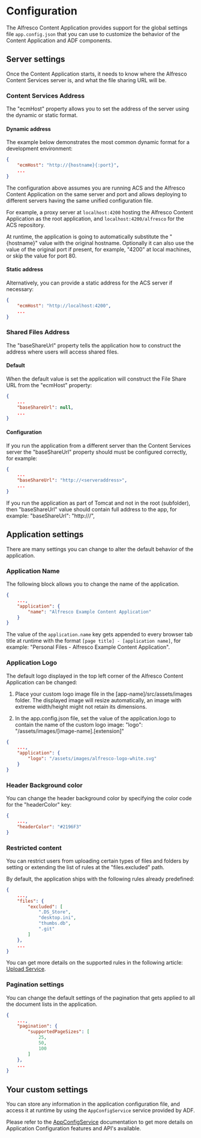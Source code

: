 ---
---

# Configuration

The Alfresco Content Application provides support for the global settings file `app.config.json` that you can use to customize the behavior of the Content Application and ADF components.

## Server settings

Once the Content Application starts, it needs to know where the Alfresco Content Services server is, and what the file sharing URL will be.

### Content Services Address

The "ecmHost" property allows you to set the address of the server using the dynamic or static format.

#### Dynamic address

The example below demonstrates the most common dynamic format for a development environment:

```json
{
    "ecmHost": "http://{hostname}{:port}",
    ...
}
```

The configuration above assumes you are running ACS and the Alfresco Content Application on the same server and port
and allows deploying to different servers having the same unified configuration file.

For example, a proxy server at `localhost:4200` hosting the Alfresco Content Application as the root application,
and `localhost:4200/alfresco` for the ACS repository.

At runtime, the application is going to automatically substitute the "{hostname}" value with the original hostname.
Optionally it can also use the value of the original port if present, for example, "4200" at local machines, or skip the value for port 80.

#### Static address

Alternatively, you can provide a static address for the ACS server if necessary:

```json
{
    "ecmHost": "http://localhost:4200",
    ...
}
```

### Shared Files Address

The "baseShareUrl" property tells the application how to construct the address where users will access shared files.

#### Default

When the default value is set the application will construct the File Share URL from the "ecmHost" property: 

```json
{
    ...
    "baseShareUrl": null,
    ...
}
```

#### Configuration

If you run the application from a different server than the Content Services server the "baseShareUrl" property should must be configured correctly, for example:

```json
{
    ...
    "baseShareUrl": "http://<serveraddress>",
    ...
}
```

<p class="warning">
If you run the application as part of Tomcat and not in the root (subfolder), then "baseShareUrl" value should contain full address to the app, for example: "baseShareUrl": "http://<serveraddress>/<foldername>",
</p>


## Application settings

There are many settings you can change to alter the default behavior of the application.

### Application Name

The following block allows you to change the name of the application.

```json
{
    ...,
    "application": {
        "name": "Alfresco Example Content Application"
    }
}
```

The value of the `application.name` key gets appended to every browser tab title at runtime
with the format `[page title] - [application name]`,
for example: "Personal Files - Alfresco Example Content Application".

### Application Logo

The default logo displayed in the top left corner of the Alfresco Content Application can be changed:

1. Place your custom logo image file in the [app-name]/src/assets/images folder. The displayed image will resize automatically, an image with extreme width/height might not retain its dimensions.

2. In the app.config.json file, set the value of the application.logo to contain the name of the custom logo image: "logo": "/assets/images/[image-name].[extension]"


```json
{
    ...,
    "application": {
        "logo": "/assets/images/alfresco-logo-white.svg"
    }
}
```

### Header Background color

You can change the header background color by specifying the color code for the "headerColor" key:

```json
{
    ...,
    "headerColor": "#2196F3"
}
```

### Restricted content

You can restrict users from uploading certain types of files and folders by setting or extending the list of rules at the "files.excluded" path.

By default, the application ships with the following rules already predefined:

```json
{
    ...,
    "files": {
        "excluded": [
            ".DS_Store",
            "desktop.ini",
            "thumbs.db",
            ".git"
        ]
    },
    ...
}
```

<p class="tip">
You can get more details on the supported rules in the following article: <a href="https://github.com/Alfresco/alfresco-ng2-components/blob/master/docs/core/upload.service.md" target="_blank">Upload Service</a>.
</p>

### Pagination settings

You can change the default settings of the pagination that gets applied to all the document lists in the application.

```json
{
    ...,
    "pagination": {
        "supportedPageSizes": [
            25,
            50,
            100
        ]
    },
    ...
}
```

## Your custom settings

You can store any information in the application configuration file, and access it at runtime by using the `AppConfigService` service provided by ADF.

<p class="tip">
Please refer to the <a href="https://github.com/Alfresco/alfresco-ng2-components/blob/master/docs/core/app-config.service.md" target="_blank">AppConfigService</a> documentation to get more details on Application Configuration features and API's available.
</p>
